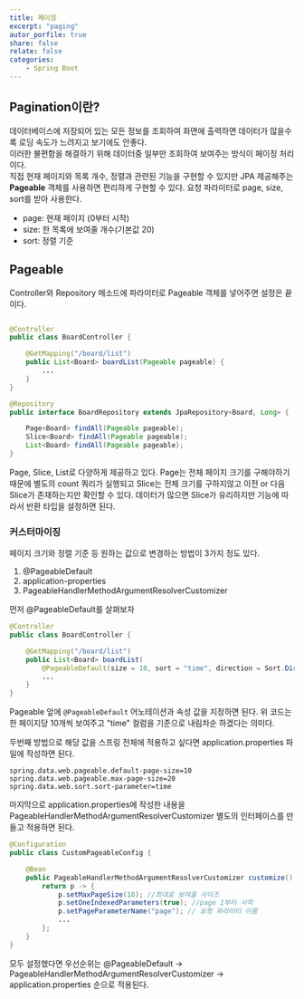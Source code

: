 ```yaml
---
title: 페이징
excerpt: "paging"
autor_porfile: true
share: false
relate: false
categories:
    - Spring Boot
---
```


## Pagination이란?
데이터베이스에 저장되어 있는 모든 정보를 조회하여 화면에 출력하면 데이터가 많을수록 로딩 속도가 느려지고 보기에도 안좋다.  
이러한 불편함을 해결하기 위해 데이터중 일부만 조회하여 보여주는 방식이 페이징 처리이다.  
직접 현재 페이지와 목록 개수, 정렬과 관련된 기능을 구현할 수 있지만 JPA 제공해주는 **Pageable** 객체를 사용하면 편리하게 구현할 수 있다.
요청 파라미터로 page, size, sort를 받아 사용한다.
* page: 현재 페이지 (0부터 시작)
* size: 한 목록에 보여줄 개수(기본값 20)
* sort: 정렬 기준

## Pageable
Controller와 Repository 메소드에 파라미터로 Pageable 객체를 넣어주면 설정은 끝이다.
```java

@Controller
public class BoardController {

    @GetMapping("/board/list")
    public List<Board> boardList(Pageable pageable) {
        ...
    }
}

@Repository
public interface BoardRepository extends JpaRepository<Board, Long> {

    Page<Board> findAll(Pageable pageable);
    Slice<Board> findAll(Pageable pageable);
    List<Board> findAll(Pageable pageable);
}
```

Page, Slice, List로 다양하게 제공하고 있다. Page는 전체 페이지 크기를 구해야하기 때문에 별도의 count 쿼리가 실행되고 Slice는 전체 크기를 구하지않고 이전 or 다음 Slice가 존재하는지만 확인할 수 있다. 데이터가 많으면 Slice가 유리하지만 기능에 따라서 반환 타입을 설정하면 된다.

### 커스터마이징
페이지 크기와 정렬 기준 등 원하는 값으로 변경하는 방법이 3가지 정도 있다.
1. @PageableDefault
2. application-properties
3. PageableHandlerMethodArgumentResolverCustomizer

먼저 @PageableDefault를 살펴보자
```java
@Controller
public class BoardController {

    @GetMapping("/board/list")
    public List<Board> boardList(
        @PageableDefault(size = 10, sort = "time", direction = Sort.Direction.DESC) Pageable pageable) {
        ...
    }
}
```
Pageable 앞에 `@PageableDefault` 어노테이션과 속성 값을 지정하면 된다. 위 코드는 한 페이지당 10개씩 보여주고 "time" 컬럼을 기준으로 내림차순 하겠다는 의미다.  

두번째 방법으로 해당 값을 스프링 전체에 적용하고 싶다면 application.properties 파일에 작성하면 된다.
```
spring.data.web.pageable.default-page-size=10
spring.data.web.pageable.max-page-size=20
spring.data.web.sort.sort-parameter=time
```

마지막으로 application.properties에 작성한 내용을 PageableHandlerMethodArgumentResolverCustomizer 별도의 인터페이스를 만들고 적용하면 된다.
```java
@Configuration
public class CustomPageableConfig {

    @Bean
    public PageableHandlerMethodArgumentResolverCustomizer customize() {
        return p -> {
            p.setMaxPageSize(10); //최대로 보여줄 사이즈
            p.setOneIndexedParameters(true); //page 1부터 시작
            p.setPageParameterName("page"); // 요청 파라미터 이름
            ...
        };
    }
}
```

모두 설정했다면 우선순위는 @PageableDefault -> PageableHandlerMethodArgumentResolverCustomizer -> application.properties 순으로 적용된다.


